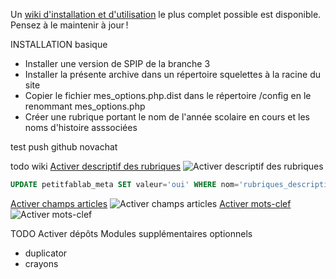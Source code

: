 Un [wiki d'installation et d'utilisation](https://github.com/ccnum/plugin_air_laclasse/wiki) le plus complet possible
est disponible. Pensez à le maintenir à jour !


INSTALLATION basique

- Installer une version de SPIP de la branche 3
- Installer la présente archive dans un répertoire squelettes à la racine du site
- Copier le fichier mes_options.php.dist dans le répertoire /config en le renommant mes_options.php
- Créer une rubrique portant le nom de l'année scolaire en cours et les noms d'histoire asssociées

test push github novachat


todo wiki
[Activer descriptif des rubriques](https://petitfablab.laclasse.com/ecrire/?exec=configurer_contenu)
![Activer descriptif des rubriques](/img/doc/activer_descriptif_rubriques.avif "Activer descriptif des rubriques")
```SQL
UPDATE petitfablab_meta SET valeur='oui' WHERE nom='rubriques_descriptif';
```


[Activer champs articles](https://petitfablab.laclasse.com/ecrire/?exec=configurer_contenu)
![Activer champs articles](/img/doc/contenus_supplementaires_articles.avif "Activer champs articles")
[Activer mots-clef](https://petitfablab.laclasse.com/ecrire/?exec=configurer_contenu)
![Activer mots-clef](/img/doc/activer_mots_clef.avif "Activer mots-clef")


TODO
Activer dépôts
Modules supplémentaires optionnels
- duplicator
- crayons